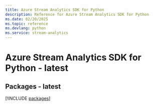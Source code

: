 ```yaml
---
title: Azure Stream Analytics SDK for Python
description: Reference for Azure Stream Analytics SDK for Python
ms.date: 02/20/2025
ms.topic: reference
ms.devlang: python
ms.service: stream-analytics
---
```

# Azure Stream Analytics SDK for Python - latest
## Packages - latest
[!INCLUDE [packages](stream-analytics-index.md)]